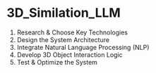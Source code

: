 # 3D_Similation_LLM

1. Research & Choose Key Technologies
2. Design the System Architecture
3. Integrate Natural Language Processing (NLP)
4. Develop 3D Object Interaction Logic
5. Test & Optimize the System

